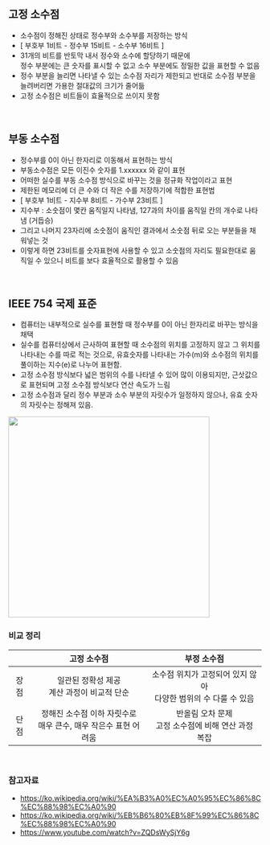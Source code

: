 ## 고정 소수점
- 소수점이 정해진 상태로 정수부와 소수부를 저장하는 방식
- [ 부호부 1비트 - 정수부 15비트 - 소수부 16비트 ]
- 31개의 비트를 반토막 내서 정수와 소수에 할당하기 때문에 <br/>정수 부분에는 큰 숫자를 표시할 수 없고 소수 부분에도 정밀한 값을 표현할 수 없음
- 정수 부분을 늘리면 나타낼 수 있는 소수점 자리가 제한되고 반대로 소수점 부분을 늘려버리면 가용한 절대값의 크기가 줄어듦
- 고정 소수점은 비트들이 효율적으로 쓰이지 못함<br/>

<br/>

## 부동 소수점
- 정수부를 0이 아닌 한자리로 이동해서 표현하는 방식
- 부동소수점은 모든 이진수 숫자를 1.xxxxxx 와 같이 표현
- 어떠한 실수를 부동 소수점 방식으로 바꾸는 것을 정규화 작업이라고 표현
- 제한된 메모리에 더 큰 수와 더 작은 수를 저장하기에 적합한 표현법
- [ 부호부 1비트 - 지수부 8비트 - 가수부 23비트 ]
- 지수부 : 소숫점이 몇칸 움직일지 나타냄, 127과의 차이를 움직일 칸의 개수로 나타냄 (거듭승)
- 그리고 나머지 23자리에 소숫점이 움직인 결과에서 소숫점 뒤로 오는 부분들을 채워넣는 것
- 이렇게 하면 23비트를 숫자표현에 사용할 수 있고 소숫점의 자리도 필요한대로 움직일 수 있으니 비트를 보다 효율적으로 활용할 수 있음

<br/>

## IEEE 754 국제 표준
- 컴퓨터는 내부적으로 실수를 표현할 때 정수부를 0이 아닌 한자리로 바꾸는 방식을 채택 
- 실수를 컴퓨터상에서 근사하여 표현할 때 소수점의 위치를 고정하지 않고 그 위치를 나타내는 수를 따로 적는 것으로, 유효숫자를 나타내는 가수(m)와 소수점의 위치를 풀이하는 지수(e)로 나누어 표현함.
- 고정 소수점 방식보다 넓은 범위의 수를 나타낼 수 있어 많이 이용되지만, 근삿값으로 표현되며 고정 소수점 방식보다 연산 속도가 느림
- 고정 소수점과 달리 정수 부분과 소수 부분의 자릿수가 일정하지 않으나, 유효 숫자의 자릿수는 정해져 있음.

<image src="https://velog.velcdn.com/images/miniso/post/0ddb3af2-107e-4407-b5d4-2038555a0589/image.jpg" width="400"/>

<br/>

### 비교 정리 
||고정 소수점|부정 소수점|
|:-:|:-:|:-:|
|장점|일관된 정확성 제공<br/> 계산 과정이 비교적 단순|소수점 위치가 고정되어 있지 않아<br/>다양한 범위의 수 다룰 수 있음<br/> |
|단점|정해진 소수점 이하 자릿수로 <br/> 매우 큰수, 매우 작은수 표현 어려움|반올림 오차 문제 <br/> 고정 소수점에 비해 연산 과정 복잡|


<br/>

### 참고자료
- https://ko.wikipedia.org/wiki/%EA%B3%A0%EC%A0%95%EC%86%8C%EC%88%98%EC%A0%90
- https://ko.wikipedia.org/wiki/%EB%B6%80%EB%8F%99%EC%86%8C%EC%88%98%EC%A0%90
- https://www.youtube.com/watch?v=ZQDsWySjY6g